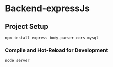 # Backend-expressJs
## Project Setup

```sh
npm install express body-parser cors mysql
```

### Compile and Hot-Reload for Development

```sh
node server
```
